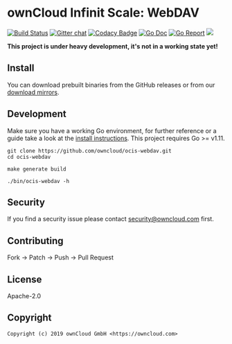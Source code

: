 # ownCloud Infinit Scale: WebDAV

[![Build Status](https://cloud.drone.io/api/badges/owncloud/ocis-webdav/status.svg)](https://cloud.drone.io/owncloud/ocis-webdav)
[![Gitter chat](https://badges.gitter.im/cs3org/reva.svg)](https://gitter.im/cs3org/reva)
[![Codacy Badge](https://api.codacy.com/project/badge/Grade/0913fcc866a344b587bb867fcec5b848)](https://www.codacy.com/app/owncloud/ocis-webdav?utm_source=github.com&amp;utm_medium=referral&amp;utm_content=owncloud/ocis-webdav&amp;utm_campaign=Badge_Grade)
[![Go Doc](https://godoc.org/github.com/owncloud/ocis-webdav?status.svg)](http://godoc.org/github.com/owncloud/ocis-webdav)
[![Go Report](http://goreportcard.com/badge/github.com/owncloud/ocis-webdav)](http://goreportcard.com/report/github.com/owncloud/ocis-webdav)
[![](https://images.microbadger.com/badges/image/owncloud/ocis-webdav.svg)](http://microbadger.com/images/owncloud/ocis-webdav "Get your own image badge on microbadger.com")

**This project is under heavy development, it's not in a working state yet!**

## Install

You can download prebuilt binaries from the GitHub releases or from our [download mirrors](http://download.owncloud.com/ocis/webdav/).

## Development

Make sure you have a working Go environment, for further reference or a guide take a look at the [install instructions](http://golang.org/doc/install.html). This project requires Go >= v1.11.

```console
git clone https://github.com/owncloud/ocis-webdav.git
cd ocis-webdav

make generate build

./bin/ocis-webdav -h
```

## Security

If you find a security issue please contact security@owncloud.com first.

## Contributing

Fork -> Patch -> Push -> Pull Request

## License

Apache-2.0

## Copyright

```console
Copyright (c) 2019 ownCloud GmbH <https://owncloud.com>
```
